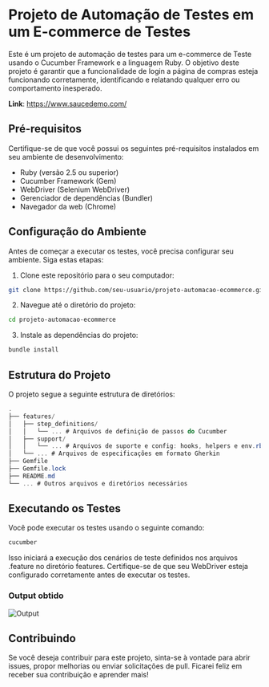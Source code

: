 # Projeto de Automação de Testes em um E-commerce de Testes

Este é um projeto de automação de testes para um e-commerce de Teste usando o Cucumber Framework e a linguagem Ruby. O objetivo deste projeto é garantir que a funcionalidade de login a página de compras esteja funcionando corretamente, identificando e relatando qualquer erro ou comportamento inesperado.

**Link**: https://www.saucedemo.com/

## Pré-requisitos
Certifique-se de que você possui os seguintes pré-requisitos instalados em seu ambiente de desenvolvimento:

- Ruby (versão 2.5 ou superior)
- Cucumber Framework (Gem)
- WebDriver (Selenium WebDriver)
- Gerenciador de dependências (Bundler)
- Navegador da web (Chrome)

## Configuração do Ambiente
Antes de começar a executar os testes, você precisa configurar seu ambiente. Siga estas etapas:

1. Clone este repositório para o seu computador:
```bash
git clone https://github.com/seu-usuario/projeto-automacao-ecommerce.git
```

2. Navegue até o diretório do projeto:
```bash
cd projeto-automacao-ecommerce
```

3. Instale as dependências do projeto:
```bash
bundle install
```

## Estrutura do Projeto
O projeto segue a seguinte estrutura de diretórios:
```csharp
.
├── features/
│   ├── step_definitions/
│   │   └── ... # Arquivos de definição de passos do Cucumber
│   ├── support/
│   │   └── ... # Arquivos de suporte e config: hooks, helpers e env.rb
│   └── ... # Arquivos de especificações em formato Gherkin
├── Gemfile
├── Gemfile.lock
├── README.md
└── ... # Outros arquivos e diretórios necessários
```

## Executando os Testes
Você pode executar os testes usando o seguinte comando:
```bash
cucumber
```

Isso iniciará a execução dos cenários de teste definidos nos arquivos .feature no diretório features. Certifique-se de que seu WebDriver esteja configurado corretamente antes de executar os testes.

### Output obtido
![Output](/features/img/output.PNG)

## Contribuindo
Se você deseja contribuir para este projeto, sinta-se à vontade para abrir issues, propor melhorias ou enviar solicitações de pull. Ficarei feliz em receber sua contribuição e aprender mais!